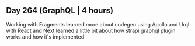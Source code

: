 ## Day 264 (GraphQL | 4 hours)

Working with Fragments
learned more about codegen
using Apollo and Urql with React and Next
learned a little bit about how strapi graphql plugin works and how it's implemented
